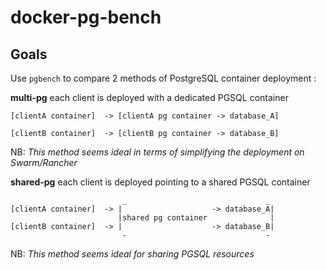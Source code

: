 # docker-pg-bench

## Goals

Use `pgbench` to compare 2 methods of PostgreSQL container deployment :

**multi-pg** each client is deployed with a dedicated PGSQL container

    [clientA container]  -> [clientA pg container -> database_A]
     
    [clientB container]  -> [clientB pg container -> database_B] 

NB: *This method seems ideal in terms of simplifying the deployment on Swarm/Rancher*

**shared-pg** each client is deployed pointing to a shared PGSQL container
 
                             _                               _
    [clientA container]  -> |                    -> database_A|
                            |shared pg container              |
    [clientB container]  -> |                    -> database_B|
                             -                               -

NB: *This method seems ideal for sharing PGSQL resources*


